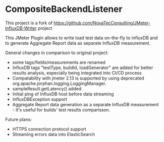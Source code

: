 # CompositeBackendListener
This project is a fork of https://github.com/NovaTecConsulting/JMeter-InfluxDB-Writer project

This JMeter Plugin allows to write load test data on-the-fly to influxDB and to generate Aggregate Report data as separate InfluxDB measurement.

General changes in comparison to original project:

- some tags/fields/measurements are renamed
- InfluxDB tags "testType, buildId, loadGenerator" are added for better results analysis, especially being integrated into CI/CD process 
- Compatability with jmeter 2.13 is supported by using deprecated org.apache.jorphan.logging.LoggingManager.
- sampleResult.getLatency() added
- Initial ping of InfluxDB host before data streaming
- InfluxDBException support
- Aggregate Report data generation as a separate InfluxDB measurement - it's useful for builds' test results comparisson.

Future plans:
- HTTPS connection protocol support
- Streaming errors data into ElasticSearch

